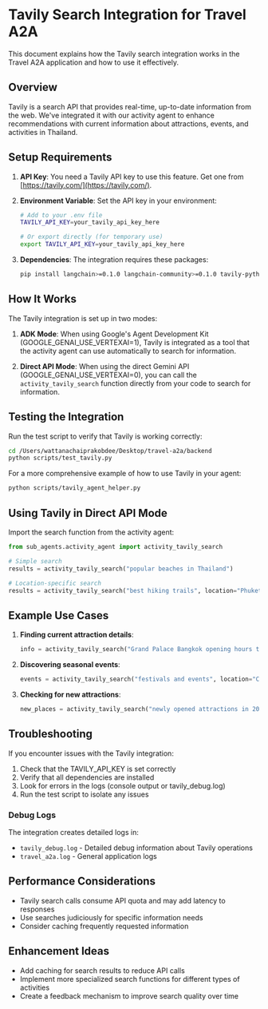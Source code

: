 # Tavily Search Integration for Travel A2A

This document explains how the Tavily search integration works in the Travel A2A application and how to use it effectively.

## Overview

Tavily is a search API that provides real-time, up-to-date information from the web. We've integrated it with our activity agent to enhance recommendations with current information about attractions, events, and activities in Thailand.

## Setup Requirements

1. **API Key**: You need a Tavily API key to use this feature. Get one from [https://tavily.com/](https://tavily.com/).

2. **Environment Variable**: Set the API key in your environment:
   ```bash
   # Add to your .env file
   TAVILY_API_KEY=your_tavily_api_key_here
   
   # Or export directly (for temporary use)
   export TAVILY_API_KEY=your_tavily_api_key_here
   ```

3. **Dependencies**: The integration requires these packages:
   ```bash
   pip install langchain>=0.1.0 langchain-community>=0.1.0 tavily-python>=0.2.8
   ```

## How It Works

The Tavily integration is set up in two modes:

1. **ADK Mode**: When using Google's Agent Development Kit (GOOGLE_GENAI_USE_VERTEXAI=1), Tavily is integrated as a tool that the activity agent can use automatically to search for information.

2. **Direct API Mode**: When using the direct Gemini API (GOOGLE_GENAI_USE_VERTEXAI=0), you can call the `activity_tavily_search` function directly from your code to search for information.

## Testing the Integration

Run the test script to verify that Tavily is working correctly:

```bash
cd /Users/wattanachaiprakobdee/Desktop/travel-a2a/backend
python scripts/test_tavily.py
```

For a more comprehensive example of how to use Tavily in your agent:

```bash
python scripts/tavily_agent_helper.py
```

## Using Tavily in Direct API Mode

Import the search function from the activity agent:

```python
from sub_agents.activity_agent import activity_tavily_search

# Simple search
results = activity_tavily_search("popular beaches in Thailand")

# Location-specific search
results = activity_tavily_search("best hiking trails", location="Phuket")
```

## Example Use Cases

1. **Finding current attraction details**:
   ```python
   info = activity_tavily_search("Grand Palace Bangkok opening hours ticket price 2025")
   ```

2. **Discovering seasonal events**:
   ```python
   events = activity_tavily_search("festivals and events", location="Chiang Mai")
   ```

3. **Checking for new attractions**:
   ```python
   new_places = activity_tavily_search("newly opened attractions in 2025", location="Phuket")
   ```

## Troubleshooting

If you encounter issues with the Tavily integration:

1. Check that the TAVILY_API_KEY is set correctly
2. Verify that all dependencies are installed
3. Look for errors in the logs (console output or tavily_debug.log)
4. Run the test script to isolate any issues

### Debug Logs

The integration creates detailed logs in:
- `tavily_debug.log` - Detailed debug information about Tavily operations
- `travel_a2a.log` - General application logs

## Performance Considerations

- Tavily search calls consume API quota and may add latency to responses
- Use searches judiciously for specific information needs
- Consider caching frequently requested information

## Enhancement Ideas

- Add caching for search results to reduce API calls
- Implement more specialized search functions for different types of activities
- Create a feedback mechanism to improve search quality over time
